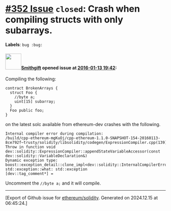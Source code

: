# [\#352 Issue](https://github.com/ethereum/solidity/issues/352) `closed`: Crash when compiling structs with only subarrays.
**Labels**: `bug :bug:`


#### <img src="https://avatars.githubusercontent.com/u/10504499?v=4" width="50">[Smithgift](https://github.com/Smithgift) opened issue at [2016-01-13 19:42](https://github.com/ethereum/solidity/issues/352):

Compiling the following:

```
contract BrokenArrays {
  struct Foo {
    //byte a;
    uint[15] subarray;
  }
  Foo public foo;
}
```

on the latest solc available from ethereum-dev crashes with the following.

```
Internal compiler error during compilation:
/build/cpp-ethereum-mgKuOj/cpp-ethereum-1.1.0-SNAPSHOT-154-20160113-8ce792f~trusty/solidity/libsolidity/codegen/ExpressionCompiler.cpp(139): Throw in function void dev::solidity::ExpressionCompiler::appendStateVariableAccessor(const dev::solidity::VariableDeclaration&)
Dynamic exception type: boost::exception_detail::clone_impl<dev::solidity::InternalCompilerError>
std::exception::what: std::exception
[dev::tag_comment*] = 
```

Uncomment the `//byte a;` and it will compile.





-------------------------------------------------------------------------------



[Export of Github issue for [ethereum/solidity](https://github.com/ethereum/solidity). Generated on 2024.12.15 at 06:45:24.]
